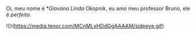 Oi, meu nome é **Giovana Linda Okopnik*, eu amo meu professor Bruno, ele é *perfeito*.


!{}(https://media.tenor.com/MCnMLxHDdGgAAAAM/sideeye.gif) 
